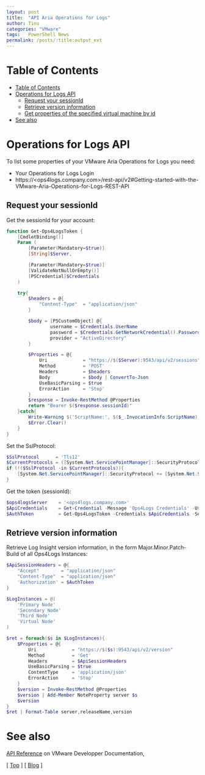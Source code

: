 ```yaml
---
layout: post
title:  "API Aria Operations for Logs"
author: Tinu
categories: "VMware"
tags:   PowerShell News
permalink: /posts/:title:output_ext
---
```


# Table of Contents

- [Table of Contents](#table-of-contents)
- [Operations for Logs API](#operations-for-logs-api)
    - [Request your sessionId](#request-your-sessionid)
    - [Retrieve version information](#retrieve-version-information)
    - [Get properties of the specified virtual machine by id](#get-properties-of-the-specified-virtual-machine-by-id)
- [See also](#see-also)

# Operations for Logs API

To list some properties of your VMware Aria Operations for Logs you need:

- Your Operations for Logs Login
- https://<ops4logs.company.com>/rest-api/v2#Getting-started-with-the-VMware-Aria-Operations-for-Logs-REST-API

## Request your sessionId

Get the sessionId for your account:

````powershell
function Get-Ops4LogsToken {
    [CmdletBinding()]
    Param (
        [Parameter(Mandatory=$true)]
        [String]$Server,

        [Parameter(Mandatory=$true)]
        [ValidateNotNullOrEmpty()]
        [PSCredential]$Credentials
    )

    try{
        $headers = @{
            "Content-Type"  = "application/json"
        }

        $body = [PSCustomObject] @{
                username = $Credentials.UserName
                password = $Credentials.GetNetworkCredential().Password
                provider = "ActiveDirectory"
        }

        $Properties = @{
            Uri             = "https://$($Server):9543/api/v2/sessions"
            Method          = 'POST'
            Headers         = $headers
            Body            = $body | ConvertTo-Json
            UseBasicParsing = $true
            ErrorAction     = 'Stop'
        }
        $response = Invoke-RestMethod @Properties      
        return "Bearer $($response.sessionId)"
    }catch{
        Write-Warning $('ScriptName:', $($_.InvocationInfo.ScriptName), 'LineNumber:', $($_.InvocationInfo.ScriptLineNumber), 'Message:', $($_.Exception.Message) -Join ' ')
        $Error.Clear()
    }
}
````

Set the SslProtocol:

````powershell
$SslProtocol      = 'Tls12'
$CurrentProtocols = ([System.Net.ServicePointManager]::SecurityProtocol).toString() -split ', '
if (!($SslProtocol -in $CurrentProtocols)){
    [System.Net.ServicePointManager]::SecurityProtocol += [System.Net.SecurityProtocolType]::$($SslProtocol)
}
````

Get the token (sessionId):

````powershell
$ops4logsServer    = '<ops4logs.company.com>'
$ApiCredentials    = Get-Credential -Message 'Ops4Logs Credentials' -UserName "$($env:USERDOMAIN)\$($env:USERNAME)"
$AuthToken         = Get-Ops4LogsToken -Credentials $ApiCredentials -Server $ops4logsServer
````

## Retrieve version information

Retrieve Log Insight version information, in the form Major.Minor.Patch-Build of all Ops4Logs Instances:

````powershell
$ApiSessionHeaders = @{
    "Accept"        = "application/json"
    "Content-Type"  = "application/json"
    'Authorization' = $AuthToken
}

$LogInstances = @(
    'Primary Node'
    'Secondary Node'
    'Third Node'
    'Virtual Node'
)

$ret = foreach($s in $LogInstances){
    $Properties = @{
        Uri             = "https://$($s):9543/api/v2/version"
        Method          = 'Get'
        Headers         = $ApiSessionHeaders
        UseBasicParsing = $true
        ContentType     = 'application/json'
        ErrorAction     = 'Stop'
    }
    $version = Invoke-RestMethod @Properties
    $version | Add-Member NoteProperty server $s
    $version
}
$ret | Format-Table server,releaseName,version
````

# See also

[API Reference](https://developer.vmware.com/apis/1458/) on VMware Developper Documentation,

[ [Top](#table-of-contents) ] [ [Blog](../categories.html) ]
